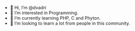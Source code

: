 - 👋 Hi, I’m @dvadri
- 👀 I’m interested in Programming.
- 🌱 I’m currently learning PHP, C and Phyton.
- 💞️ I’m looking to learn a lot from people in this community.

<!---
dvadri/dvadri is a ✨ special ✨ repository because its `README.md` (this file) appears on your GitHub profile.
You can click the Preview link to take a look at your changes.
--->
